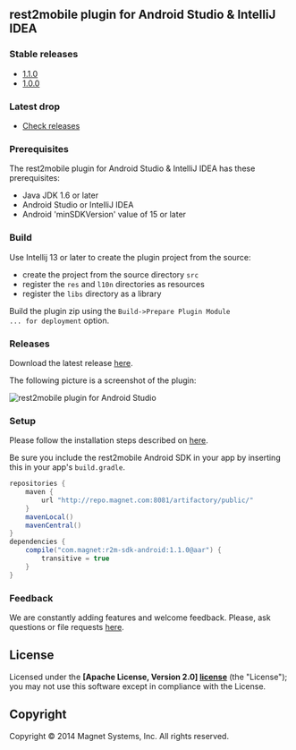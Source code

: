 ## rest2mobile plugin for Android Studio & IntelliJ IDEA

### Stable releases
* [1.1.0](https://github.com/magnetsystems/r2m-plugin-android/releases/1.1.0)
* [1.0.0](https://github.com/magnetsystems/r2m-plugin-android/releases/v1.0.0)

### Latest drop
* [Check releases](https://github.com/magnetsystems/r2m-plugin-android/releases/)

### Prerequisites
The rest2mobile plugin for Android Studio & IntelliJ IDEA has these prerequisites:

* Java JDK 1.6 or later
* Android Studio or IntelliJ IDEA
* Android 'minSDKVersion' value of 15 or later

### Build

Use Intellij 13 or later to create the plugin project from the source:
* create the project from the source directory <code>src</code>
* register the <code>res</code> and <code>l10n</code> directories as resources
* register the <code>libs</code> directory as a library 

Build the plugin zip using the <code>Build->Prepare Plugin Module ... for deployment</code> option.

### Releases

Download the latest release [here](https://github.com/magnetsystems/r2m-plugin-android/releases).

The following picture is a screenshot of the plugin: 

![rest2mobile plugin for Android Studio](https://github.com/magnetsystems/rest2mobile/blob/master/docimg/r2m-android.jpg)

### Setup

Please follow the installation steps described on [here](http://developer.magnet.com/android).

Be sure you include the rest2mobile Android SDK in your app by inserting this in your app's <code>build.gradle</code>.
```groovy
repositories {
    maven {
        url "http://repo.magnet.com:8081/artifactory/public/"
    }
    mavenLocal()
    mavenCentral()
}
dependencies {
    compile("com.magnet:r2m-sdk-android:1.1.0@aar") {
        transitive = true
    }
}
```


### Feedback

We are constantly adding features and welcome feedback. 
Please, ask questions or file requests [here](https://github.com/magnetsystems/r2m-plugin-android/issues).

## License

Licensed under the **[Apache License, Version 2.0] [license]** (the "License");
you may not use this software except in compliance with the License.

## Copyright

Copyright © 2014 Magnet Systems, Inc. All rights reserved.

[website]: http://developer.magnet.com
[techdoc]: https://github.com/magnetsystems/rest2mobile/wiki
[r2m-plugin-android]:https://github.com/magnetsystems/r2m-plugin-android/
[r2m-plugin-ios]:https://github.com/magnetsystems/r2m-plugin-ios/
[r2m-cli]:https://github.com/magnetsystems/r2m-cli/
[license]: http://www.apache.org/licenses/LICENSE-2.0
[r2m wiki]:https://github.com/magnetsystems/r2m-cli/wiki
